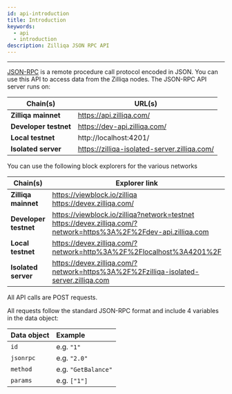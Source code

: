 ```yaml
---
id: api-introduction
title: Introduction
keywords:
  - api
  - introduction
description: Zilliqa JSON RPC API
---
```


---

[JSON-RPC](https://en.wikipedia.org/wiki/JSON-RPC) is a remote procedure call
protocol encoded in JSON. You can use this API to access data from the Zilliqa
nodes. The JSON-RPC API server runs on:

| Chain(s)              | URL(s)                                       |
| --------------------- | -------------------------------------------- |
| **Zilliqa mainnet**   | https://api.zilliqa.com/                     |
| **Developer testnet** | https://dev-api.zilliqa.com/                 |
| **Local testnet**     | http://localhost:4201/                       |
| **Isolated server**   | https://zilliqa-isolated-server.zilliqa.com/ |

You can use the following block explorers for the various networks

| Chain(s)              | Explorer link                                                                                                           |
| --------------------- | ----------------------------------------------------------------------------------------------------------------------- |
| **Zilliqa mainnet**   | https://viewblock.io/zilliqa <br/> https://devex.zilliqa.com/                                                           |
| **Developer testnet** | https://viewblock.io/zilliqa?network=testnet <br/> https://devex.zilliqa.com/?network=https%3A%2F%2Fdev-api.zilliqa.com |
| **Local testnet**     | https://devex.zilliqa.com/?network=http%3A%2F%2Flocalhost%3A4201%2F                                                     |
| **Isolated server**   | https://devex.zilliqa.com/?network=https%3A%2F%2Fzilliqa-isolated-server.zilliqa.com                                    |

All API calls are POST requests.

All requests follow the standard JSON-RPC format and include 4 variables in the
data object:

| Data object | Example             |
| ----------- | :------------------ |
| `id`        | e.g. `"1"`          |
| `jsonrpc`   | e.g. `"2.0"`        |
| `method`    | e.g. `"GetBalance"` |
| `params`    | e.g. `["1"]`        |
